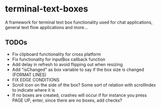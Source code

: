# terminal-text-boxes
A framework for terminal text box functionality used for chat applications, general text flow applications and more...

## TODOs
- Fix clipboard functionality for cross platform
- Fix functionality for inputBox callback function
- Add delay in refresh to avoid flipping out when resizing
- Add "isChanged" as box variable to say if the box size is changed (FORMAT LINES)
- FIX EDGE CONDITIONS
- Scroll icon on the side of the box? Some sort of relation with scrollIndex to indicate where it is
- If no boxes are created, crashes will occur if for instance you press PAGE UP, enter, since there are no boxes, add checks?
